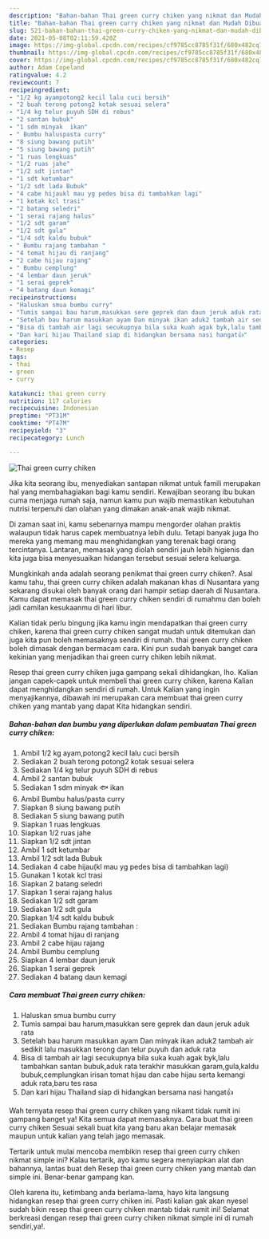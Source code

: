 ```yaml
---
description: "Bahan-bahan Thai green curry chiken yang nikmat dan Mudah Dibuat"
title: "Bahan-bahan Thai green curry chiken yang nikmat dan Mudah Dibuat"
slug: 521-bahan-bahan-thai-green-curry-chiken-yang-nikmat-dan-mudah-dibuat
date: 2021-05-08T02:11:59.420Z
image: https://img-global.cpcdn.com/recipes/cf9785cc8785f31f/680x482cq70/thai-green-curry-chiken-foto-resep-utama.jpg
thumbnail: https://img-global.cpcdn.com/recipes/cf9785cc8785f31f/680x482cq70/thai-green-curry-chiken-foto-resep-utama.jpg
cover: https://img-global.cpcdn.com/recipes/cf9785cc8785f31f/680x482cq70/thai-green-curry-chiken-foto-resep-utama.jpg
author: Adam Copeland
ratingvalue: 4.2
reviewcount: 7
recipeingredient:
- "1/2 kg ayampotong2 kecil lalu cuci bersih"
- "2 buah terong potong2 kotak sesuai selera"
- "1/4 kg telur puyuh SDH di rebus"
- "2 santan bubuk"
- "1 sdm minyak  ikan"
- " Bumbu haluspasta curry"
- "8 siung bawang putih"
- "5 siung bawang putih"
- "1 ruas lengkuas"
- "1/2 ruas jahe"
- "1/2 sdt jintan"
- "1 sdt ketumbar"
- "1/2 sdt lada Bubuk"
- "4 cabe hijaukl mau yg pedes bisa di tambahkan lagi"
- "1 kotak kcl trasi"
- "2 batang seledri"
- "1 serai rajang halus"
- "1/2 sdt garam"
- "1/2 sdt gula"
- "1/4 sdt kaldu bubuk"
- " Bumbu rajang tambahan "
- "4 tomat hijau di ranjang"
- "2 cabe hijau rajang"
- " Bumbu cemplung"
- "4 lembar daun jeruk"
- "1 serai geprek"
- "4 batang daun kemagi"
recipeinstructions:
- "Haluskan smua bumbu curry"
- "Tumis sampai bau harum,masukkan sere geprek dan daun jeruk aduk rata"
- "Setelah bau harum masukkan ayam Dan minyak ikan aduk2 tambah air sedikit lalu masukkan terong dan telur puyuh dan aduk rata"
- "Bisa di tambah air lagi secukupnya bila suka kuah agak byk,lalu tambahkan santan bubuk,aduk rata terakhir masukkan garam,gula,kaldu bubuk,cemplungkan irisan tomat hijau dan cabe hijau serta kemangi aduk rata,baru tes rasa"
- "Dan kari hijau Thailand siap di hidangkan bersama nasi hangat👍"
categories:
- Resep
tags:
- thai
- green
- curry

katakunci: thai green curry 
nutrition: 117 calories
recipecuisine: Indonesian
preptime: "PT31M"
cooktime: "PT47M"
recipeyield: "3"
recipecategory: Lunch

---
```



![Thai green curry chiken](https://img-global.cpcdn.com/recipes/cf9785cc8785f31f/680x482cq70/thai-green-curry-chiken-foto-resep-utama.jpg)

Jika kita seorang ibu, menyediakan santapan nikmat untuk famili merupakan hal yang membahagiakan bagi kamu sendiri. Kewajiban seorang ibu bukan cuma menjaga rumah saja, namun kamu pun wajib memastikan kebutuhan nutrisi terpenuhi dan olahan yang dimakan anak-anak wajib nikmat.

Di zaman  saat ini, kamu sebenarnya mampu mengorder olahan praktis walaupun tidak harus capek membuatnya lebih dulu. Tetapi banyak juga lho mereka yang memang mau menghidangkan yang terenak bagi orang tercintanya. Lantaran, memasak yang diolah sendiri jauh lebih higienis dan kita juga bisa menyesuaikan hidangan tersebut sesuai selera keluarga. 



Mungkinkah anda adalah seorang penikmat thai green curry chiken?. Asal kamu tahu, thai green curry chiken adalah makanan khas di Nusantara yang sekarang disukai oleh banyak orang dari hampir setiap daerah di Nusantara. Kamu dapat memasak thai green curry chiken sendiri di rumahmu dan boleh jadi camilan kesukaanmu di hari libur.

Kalian tidak perlu bingung jika kamu ingin mendapatkan thai green curry chiken, karena thai green curry chiken sangat mudah untuk ditemukan dan juga kita pun boleh memasaknya sendiri di rumah. thai green curry chiken boleh dimasak dengan bermacam cara. Kini pun sudah banyak banget cara kekinian yang menjadikan thai green curry chiken lebih nikmat.

Resep thai green curry chiken juga gampang sekali dihidangkan, lho. Kalian jangan capek-capek untuk membeli thai green curry chiken, karena Kalian dapat menghidangkan sendiri di rumah. Untuk Kalian yang ingin menyajikannya, dibawah ini merupakan cara membuat thai green curry chiken yang mantab yang dapat Kita hidangkan sendiri.

<!--inarticleads1-->

##### Bahan-bahan dan bumbu yang diperlukan dalam pembuatan Thai green curry chiken:

1. Ambil 1/2 kg ayam,potong2 kecil lalu cuci bersih
1. Sediakan 2 buah terong potong2 kotak sesuai selera
1. Sediakan 1/4 kg telur puyuh SDH di rebus
1. Ambil 2 santan bubuk
1. Sediakan 1 sdm minyak 🐟 ikan
1. Ambil  Bumbu halus/pasta curry
1. Siapkan 8 siung bawang putih
1. Sediakan 5 siung bawang putih
1. Siapkan 1 ruas lengkuas
1. Siapkan 1/2 ruas jahe
1. Siapkan 1/2 sdt jintan
1. Ambil 1 sdt ketumbar
1. Ambil 1/2 sdt lada Bubuk
1. Sediakan 4 cabe hijau(kl mau yg pedes bisa di tambahkan lagi)
1. Gunakan 1 kotak kcl trasi
1. Siapkan 2 batang seledri
1. Siapkan 1 serai rajang halus
1. Sediakan 1/2 sdt garam
1. Sediakan 1/2 sdt gula
1. Siapkan 1/4 sdt kaldu bubuk
1. Sediakan  Bumbu rajang tambahan :
1. Ambil 4 tomat hijau di ranjang
1. Ambil 2 cabe hijau rajang
1. Ambil  Bumbu cemplung
1. Siapkan 4 lembar daun jeruk
1. Siapkan 1 serai geprek
1. Sediakan 4 batang daun kemagi




<!--inarticleads2-->

##### Cara membuat Thai green curry chiken:

1. Haluskan smua bumbu curry
1. Tumis sampai bau harum,masukkan sere geprek dan daun jeruk aduk rata
1. Setelah bau harum masukkan ayam Dan minyak ikan aduk2 tambah air sedikit lalu masukkan terong dan telur puyuh dan aduk rata
1. Bisa di tambah air lagi secukupnya bila suka kuah agak byk,lalu tambahkan santan bubuk,aduk rata terakhir masukkan garam,gula,kaldu bubuk,cemplungkan irisan tomat hijau dan cabe hijau serta kemangi aduk rata,baru tes rasa
1. Dan kari hijau Thailand siap di hidangkan bersama nasi hangat👍




Wah ternyata resep thai green curry chiken yang nikamt tidak rumit ini gampang banget ya! Kita semua dapat memasaknya. Cara buat thai green curry chiken Sesuai sekali buat kita yang baru akan belajar memasak maupun untuk kalian yang telah jago memasak.

Tertarik untuk mulai mencoba membikin resep thai green curry chiken nikmat simple ini? Kalau tertarik, ayo kamu segera menyiapkan alat dan bahannya, lantas buat deh Resep thai green curry chiken yang mantab dan simple ini. Benar-benar gampang kan. 

Oleh karena itu, ketimbang anda berlama-lama, hayo kita langsung hidangkan resep thai green curry chiken ini. Pasti kalian gak akan nyesel sudah bikin resep thai green curry chiken mantab tidak rumit ini! Selamat berkreasi dengan resep thai green curry chiken nikmat simple ini di rumah sendiri,ya!.

